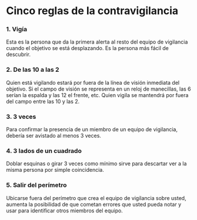 [Title]: # (Cinco reglas de la contravigilancia)
[Difficulty]: # (Experto)
[Order]: # (0)

# Cinco reglas de la contravigilancia

### 1. Vigía

Esta es la persona que da la primera alerta al resto del equipo de vigilancia cuando el objetivo se está desplazando. Es la persona más fácil de descubrir.

### 2.  De las 10 a las 2

Quien está vigilando estará por fuera de la línea de visión inmediata del objetivo. Si el campo de visión se representa en un reloj de manecillas, las 6 serían la espalda y las 12 el frente, etc. Quien vigila se mantendrá por fuera del campo entre las 10 y las 2.

### 3. 3 veces

Para confirmar la presencia de un miembro de un equipo de vigilancia, debería ser avistado al menos 3 veces.

### 4. 3 lados de un cuadrado

Doblar esquinas o girar 3 veces como mínimo sirve para descartar ver a la misma persona por simple coincidencia.

### 5. Salir del perímetro

Ubicarse fuera del perímetro que crea el equipo de vigilancia sobre usted, aumenta la posibilidad de que cometan errores que usted pueda notar y usar para identificar otros miembros del equipo.